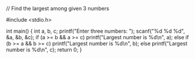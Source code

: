 // Find the largest among given 3 numbers

#include <stdio.h>

int main() {
    int a, b, c;
    printf("Enter three numbers: ");
    scanf("%d %d %d", &a, &b, &c);
    if (a >= b && a >= c)
        printf("Largest number is %d\n", a);
    else if (b >= a && b >= c)
        printf("Largest number is %d\n", b);
    else
        printf("Largest number is %d\n", c);
    return 0;
}
